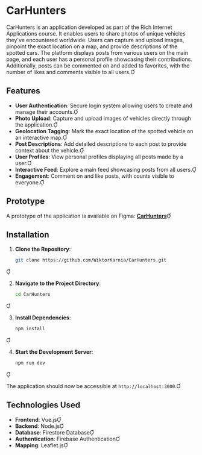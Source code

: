 # CarHunters

CarHunters is an application developed as part of the Rich Internet Applications course. It enables users to share photos of unique vehicles they've encountered worldwide. Users can capture and upload images, pinpoint the exact location on a map, and provide descriptions of the spotted cars. The platform displays posts from various users on the main page, and each user has a personal profile showcasing their contributions. Additionally, posts can be commented on and added to favorites, with the number of likes and comments visible to all users.

## Features

- **User Authentication**: Secure login system allowing users to create and manage their accounts.
- **Photo Upload**: Capture and upload images of vehicles directly through the application.
- **Geolocation Tagging**: Mark the exact location of the spotted vehicle on an interactive map.
- **Post Descriptions**: Add detailed descriptions to each post to provide context about the vehicle.
- **User Profiles**: View personal profiles displaying all posts made by a user.
- **Interactive Feed**: Explore a main feed showcasing posts from all users.
- **Engagement**: Comment on and like posts, with counts visible to everyone.

## Prototype

A prototype of the application is available on Figma: [**CarHunters**](https://www.figma.com/file/GnWxLYfJkij7t52yqzdCZb/CarSpottingApp?node-id=214%3A234&t=K0LK65YsJeqbG4VI-1)

## Installation

1. **Clone the Repository**:

   ```bash
   git clone https://github.com/WiktorKarnia/CarHunters.git
   ```


2. **Navigate to the Project Directory**:

   ```bash
   cd CarHunters
   ```


3. **Install Dependencies**:

   ```bash
   npm install
   ```


4. **Start the Development Server**:

   ```bash
   npm run dev
   ```


The application should now be accessible at `http://localhost:3000`.

## Technologies Used

- **Frontend**: Vue.js
- **Backend**: Node.js
- **Database**: Firestore Database
- **Authentication**: Firebase Authentication
- **Mapping**: Leaflet.js
